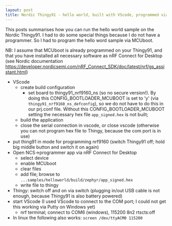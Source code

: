 ```yaml
---
layout: post
title: Nordic Thingy91 - hello world, built with VScode, programmed via USB (MCUboot)
---
```


This posts summarises how you can run the hello world sample on the Nordic Thingy91. I had to do some special things because I do not have a programmer. So I had to program the hello word sample via MCUboot.

NB: I assume that MCUboot is already programmed on your Thingy91, and that you have installed all necessary software as nRF Connect for Desktop (see Nordic documentation https://developer.nordicsemi.com/nRF_Connect_SDK/doc/latest/nrf/gs_assistant.html)

* VScode
    * create build configuration
        * set board to thingy91_nrf9160_ns (so no secure version!). By doing this CONFIG_BOOTLOADER_MCUBOOT is set to 'y' (via `thingy91_nrf9160_ns_defconfig`), so we do not have to do this in our prj.conf file.
Without this CONFIG_BOOTLOADER_MCUBOOT setting the necessary hex file `app_signed.hex` is not built; 
    * build the application
    * close the serial connection in vscode, or close vscode (otherwise you can not program hex file to Thingy, because the com port is in use)
* put thing91 in mode for programming nrf9160 (switch Thingy91 off; hold big middle button and switch it on again)
* Open NCS->programmer app via nRF Connect for Desktop
    * select device
    * enable MCUboot
    * clear files
    * add file; browse to `...samples/helloworld/build/zephyr/app_signed.hex`
    * write file to thingy
* Thingy: switch off and on via switch (plugging in/out USB cable is not enough, because Thingy91 is also battery powered)
* start VScode (I used VScode to connect to the COM port; I could not get this working via Putty on Windows yet)
    * nrf terminal; connect to COM6 (windows), 115200 8n2 rtscts:off
* In linux the following also works: `screen /dev/ttyACM0 115200`

